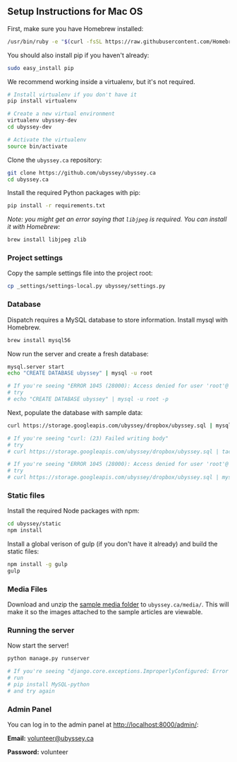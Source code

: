 ## Setup Instructions for Mac OS

First, make sure you have Homebrew installed:

```bash
/usr/bin/ruby -e "$(curl -fsSL https://raw.githubusercontent.com/Homebrew/install/master/install)"
```

You should also install pip if you haven't already:

```bash
sudo easy_install pip
```

We recommend working inside a virtualenv, but it's not required.

```bash
# Install virtualenv if you don't have it
pip install virtualenv

# Create a new virtual environment
virtualenv ubyssey-dev
cd ubyssey-dev

# Activate the virtualenv
source bin/activate
```

Clone the `ubyssey.ca` repository:

```bash
git clone https://github.com/ubyssey/ubyssey.ca
cd ubyssey.ca
```

Install the required Python packages with pip:

```bash
pip install -r requirements.txt
```

_Note: you might get an error saying that _`libjpeg`_ is required. You can install it with Homebrew:_

```bash
brew install libjpeg zlib
```

### Project settings

Copy the sample settings file into the project root:

```bash
cp _settings/settings-local.py ubyssey/settings.py
```

### Database

Dispatch requires a MySQL database to store information. Install mysql with Homebrew.

```bash
brew install mysql56
```

Now run the server and create a fresh database:

```bash
mysql.server start
echo "CREATE DATABASE ubyssey" | mysql -u root

# If you're seeing "ERROR 1045 (28000): Access denied for user 'root'@'localhost'"
# try
# echo "CREATE DATABASE ubyssey" | mysql -u root -p
```

Next, populate the database with sample data:

```bash
curl https://storage.googleapis.com/ubyssey/dropbox/ubyssey.sql | mysql -u root ubyssey

# If you're seeing "curl: (23) Failed writing body"
# try
# curl https://storage.googleapis.com/ubyssey/dropbox/ubyssey.sql | tac | tac | mysql -u root ubyssey

# If you're seeing "ERROR 1045 (28000): Access denied for user 'root'@'localhost'"
# try
# curl https://storage.googleapis.com/ubyssey/dropbox/ubyssey.sql | mysql -u root ubyssey -p
```

### Static files

Install the required Node packages with npm:

```bash
cd ubyssey/static
npm install
```

Install a global verison of gulp \(if you don't have it already\) and build the static files:

```bash
npm install -g gulp
gulp
```

### Media Files

Download and unzip the [sample media folder](https://storage.googleapis.com/ubyssey/dropbox/media.zip) to `ubyssey.ca/media/`. This will make it so the images attached to the sample articles are viewable.

### Running the server

Now start the server!

```bash
python manage.py runserver

# If you're seeing "django.core.exceptions.ImproperlyConfigured: Error loading MySQLdb module: No module named MySQLdb"
# run
# pip install MySQL-python
# and try again
```

### Admin Panel

You can log in to the admin panel at [http://localhost:8000/admin/](http://localhost:8000/admin/):

**Email:** volunteer@ubyssey.ca

**Password:** volunteer

